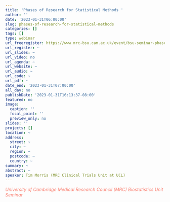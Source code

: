 ```yaml
---
title: 'Phases of Research for Statistical Methods '
author: ''
date: '2023-01-31T06:00:00'
slug: phases-of-research-for-statistical-methods
categories: []
tags: []
type: webinar
url_freeregister: https://www.mrc-bsu.cam.ac.uk/event/bsu-seminar-phases-of-research-for-statistical-methods/
url_register: ~
url_slides: ~
url_video: no
url_agenda: ~
url_website: ~
url_audio: ~
url_code: ~
url_pdf: ~
date_end: '2023-01-31T07:00:00'
all_day: no
publishDate: '2023-01-31T16:13:37-08:00'
featured: no
image:
  caption: ''
  focal_point: ''
  preview_only: no
slides: ''
projects: []
location: ~
address:
  street: ~
  city: ~
  region: ~
  postcode: ~
  country: ~
summary: ~
abstract: ~
speaker: Tim Morris (MRC Clinical Trials Unit at UCL)
---
```

<span style="color: salmon;">*University of Cambridge Medical Research Council (MRC) Biostatistics Unit Seminar*</span>

<!--more-->
